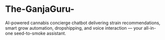 # The-GanjaGuru-
AI-powered cannabis concierge chatbot delivering strain recommendations, smart grow automation, dropshipping, and voice interaction — your all-in-one seed-to-smoke assistant.
